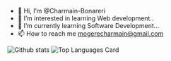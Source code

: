 - 👋 Hi, I’m @Charmain-Bonareri
- 👀 I’m interested in learning Web development..
- 🌱 I’m currently learning Software Development...
- 📫 How to reach me mogerecharmain@gmail.com

![Github stats](https://github-readme-stats.vercel.app/api?username=charmain-bonareri&theme=highcontrast&show_icons=true&count_private=true)
![Top Languages Card](https://github-readme-stats.vercel.app/api/top-langs/?username=charmain-bonareri&theme=blue-green)

<!---
Charmain-Bonareri/Charmain-Bonareri is a ✨ special ✨ repository because its `README.md` (this file) appears on your GitHub profile.
You can click the Preview link to take a look at your changes.
--->
